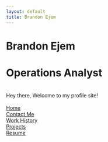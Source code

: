 ```yaml
---
layout: default
title: Brandon Ejem
---
```

# Brandon Ejem
# Operations Analyst
\
Hey there, Welcome to my profile site!\
\
[Home](./)\
[Contact Me](./contact-me)\
[Work History](./work-history)\
[Projects](./projects)\
[Resume](https://drive.google.com/file/d/1N04MfUDJqpCMQxs24CMc0z-Vb1zr_SuE/view?usp=drive_link)
